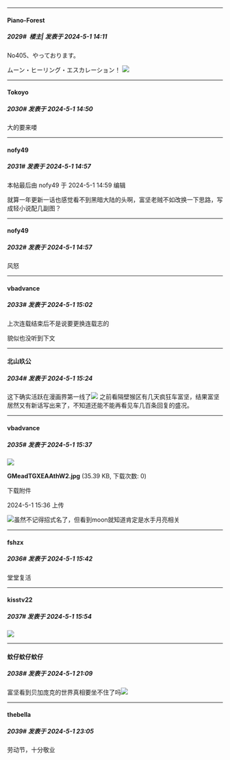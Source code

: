 ﻿
*****

####  Piano-Forest  
##### 2029#         楼主| 发表于 2024-5-1 14:11

No405、やっております。

ムーン・ヒーリング・エスカレーション！
<img src="https://p.sda1.dev/17/2fd0aa3946e148a3793d8173572d9ecc/20240501_141046.jpg" referrerpolicy="no-referrer">


*****

####  Tokoyo  
##### 2030#       发表于 2024-5-1 14:50

大的要来喽


*****

####  nofy49  
##### 2031#       发表于 2024-5-1 14:57

 本帖最后由 nofy49 于 2024-5-1 14:59 编辑 

就算一年更新一话也感觉看不到黑暗大陆的头啊，富坚老贼不如改换一下思路，写成轻小说配几副图？

*****

####  nofy49  
##### 2032#       发表于 2024-5-1 14:57

风怒

*****

####  vbadvance  
##### 2033#       发表于 2024-5-1 15:02

上次连载结束后不是说要更换连载志的

貌似也没听到下文


*****

####  北山玖公  
##### 2034#       发表于 2024-5-1 15:24

这下确实活跃在漫画界第一线了<img src="https://static.saraba1st.com/image/smiley/face2017/067.png" referrerpolicy="no-referrer">
之前看隔壁猴区有几天疯狂车富坚，结果富坚居然又有新话写出来了，不知道还能不能再看见车几百条回复的盛况。


*****

####  vbadvance  
##### 2035#       发表于 2024-5-1 15:37

<img src="https://img.saraba1st.com/forum/202405/01/153628c56ot9q01jeozg6o.jpg" referrerpolicy="no-referrer">

<strong>GMeadTGXEAAthW2.jpg</strong> (35.39 KB, 下载次数: 0)

下载附件

2024-5-1 15:36 上传

<img src="https://static.saraba1st.com/image/smiley/face2017/067.png" referrerpolicy="no-referrer">虽然不记得招式名了，但看到moon就知道肯定是水手月亮相关


*****

####  fshzx  
##### 2036#       发表于 2024-5-1 15:42

堂堂复活


*****

####  kisstv22  
##### 2037#       发表于 2024-5-1 15:54

<img src="https://static.saraba1st.com/image/smiley/face2017/024.png" referrerpolicy="no-referrer">


*****

####  蚊仔蚊仔蚊仔  
##### 2038#       发表于 2024-5-1 21:09

富坚看到贝加庞克的世界真相要坐不住了吗<img src="https://static.saraba1st.com/image/smiley/face2017/074.png" referrerpolicy="no-referrer">


*****

####  thebella  
##### 2039#       发表于 2024-5-1 23:05

劳动节，十分敬业

